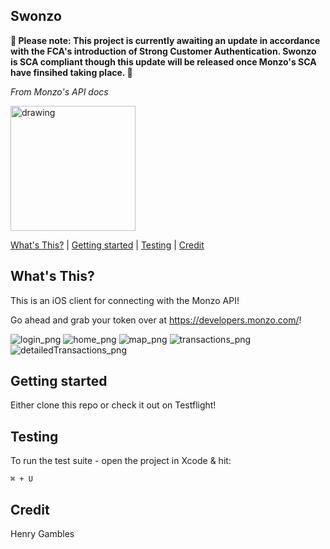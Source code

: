 ## Swonzo

**🚧 Please note: This project is currently awaiting an update in accordance with the FCA's introduction of Strong Customer Authentication. Swonzo is SCA compliant though this update will be released once Monzo's SCA have finsihed taking place. 🚧**

*From Monzo's API docs*
<!--![sca_png](../Home-refactoring/Swonzo/Mockups/SCA.png)-->
<img src="../Home-refactoring/Swonzo/Mockups/SCA.png" alt="drawing" width="200"/>

[What's This?](#whats-this) | [Getting started](#getting-started) | [Testing](#Testing)  | [Credit](#Credit) 

## What's This?

This is an iOS client for connecting with the Monzo API!

Go ahead and grab your token over at https://developers.monzo.com/!

![login_png](../Home-refactoring/Swonzo/Mockups/login.png)
![home_png](../Home-refactoring/Swonzo/Mockups/home.png)
![map_png](../Home-refactoring/Swonzo/Mockups/map.png)
![transactions_png](../Home-refactoring/Swonzo/Mockups/transactions.png)
![detailedTransactions_png](../Home-refactoring/Swonzo/Mockups/detailedTransactions.png)




## Getting started

Either clone this repo or check it out on Testflight!

## Testing

To run the test suite - open the project in Xcode & hit:
```
⌘ + U
```

## Credit

Henry Gambles
